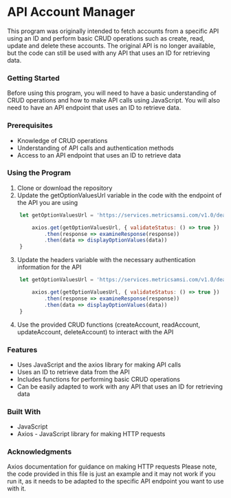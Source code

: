 # API Account Manager

This program was originally intended to fetch accounts from a specific API using an ID and perform basic CRUD operations such as create, read, update and delete these accounts. The original API is no longer available, but the code can still be used with any API that uses an ID for retrieving data.

### Getting Started
Before using this program, you will need to have a basic understanding of CRUD operations and how to make API calls using JavaScript. You will also need to have an API endpoint that uses an ID to retrieve data.

### Prerequisites
- Knowledge of CRUD operations
- Understanding of API calls and authentication methods
- Access to an API endpoint that uses an ID to retrieve data

### Using the Program
1. Clone or download the repository
2. Update the getOptionValuesUrl variable in the code with the endpoint of the API you are using
```javascript
    let getOptionValuesUrl = 'https://services.metricsamsi.com/v1.0/dealers/Options/' + idSelected + '?apiKey=81c14de2-6891-461b-9ea6-3ed218675b8f';

        axios.get(getOptionValuesUrl, { validateStatus: () => true })
            .then(response => examineResponse(response))
            .then(data => displayOptionValues(data))
    }
```
3. Update the headers variable with the necessary authentication information for the API
```javascript
    let getOptionValuesUrl = 'https://services.metricsamsi.com/v1.0/dealers/Options/' + idSelected + '?apiKey=81c14de2-6891-461b-9ea6-3ed218675b8f';

        axios.get(getOptionValuesUrl, { validateStatus: () => true })
            .then(response => examineResponse(response))
            .then(data => displayOptionValues(data))
    }
```
4. Use the provided CRUD functions (createAccount, readAccount, updateAccount, deleteAccount) to interact with the API


### Features
- Uses JavaScript and the axios library for making API calls
- Uses an ID to retrieve data from the API
- Includes functions for performing basic CRUD operations
- Can be easily adapted to work with any API that uses an ID for retrieving data

### Built With
- JavaScript
- Axios - JavaScript library for making HTTP requests

### Acknowledgments
Axios documentation for guidance on making HTTP requests
Please note, the code provided in this file is just an example and it may not work if you run it, as it needs to be adapted to the specific API endpoint you want to use with it.
